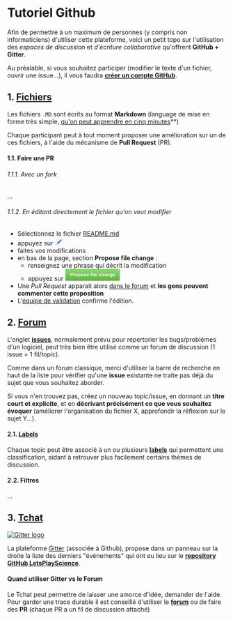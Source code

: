 Tutoriel Github
==

Afin de permettre à un maximum de personnes (y compris non informaticiens) d'utiliser cette plateforme, voici
un petit topo sur l'utilisation des *espaces de discussion* et *d'écriture collaborative* qu'offrent
**GitHub + Gitter**.

Au préalable, si vous souhaitez participer (modifier le texte d'un fichier, ouvrir une issue...), il vous faudra
[**créer un compte GitHub**](https://github.com/join).

## 1. [Fichiers](https://github.com/sveinburne/lets-play-science)

Les fichiers `.MD` sont écrits au format **Markdown** (language de mise en forme très simple,
[qu'on peut apprendre en cinq minutes](http://www.remarq.io/articles/five-minutes-to-markdown-mastery/)**)

Chaque participant peut à tout moment proposer une amélioration sur un de ces fichiers,
à l'aide du mécanisme de **Pull Request** (PR).

#### 1.1. Faire une PR

###### 1.1.1. Avec un fork 

...

###### 1.1.2. En éditant directement le fichier qu'on veut modifier 

- Sélectionnez le fichier [README.md](README.md)
- appuyez sur ![le symbole en forme de stylo *edit*](img/edit.png)
- faites vos modifications
- en bas de la page, section **Propose file change** :
  - renseignez une phrase qui décrit la modification
  - appuyez sur ![Propose file change](img/propose.png)
- Une *Pull Request* apparait alors [dans le forum](https://github.com/sveinburne/lets-play-science/pulls?utf8=%E2%9C%93&q=is%3Apr+) et **les gens peuvent commenter cette proposition**
- L'[équipe de validation](https://github.com/sveinburne/lets-play-science/issues/1) confirme l'édition.


## 2. [Forum](https://github.com/sveinburne/lets-play-science/issues)

L'onglet **[issues](https://github.com/sveinburne/lets-play-science/issues)**, normalement prévu pour répertorier
les bugs/problèmes d'un logiciel, peut très bien être utilisé comme un forum de discussion (1 issue = 1 fil/topic).

Comme dans un forum classique, merci d'utiliser la barre de recherche en haut de la liste pour vérifier qu'une **issue**
existante ne traite pas déjà du sujet que vous souhaitez aborder.

Si vous n'en trouvez pas, créez un nouveau topic/issue, en donnant un **titre court et explicite**,
et en **décrivant précisément ce que vous souhaitez évoquer** (améliorer l'organisation du fichier X,
approfondir la réflexion sur le sujet Y...).

#### 2.1. [Labels](https://github.com/sveinburne/lets-play-science/labels)

Chaque topic peut être associé à un ou plusieurs **[labels](https://github.com/sveinburne/lets-play-science/labels)** qui
permettent une classification, aidant à retrouver plus facilement certains thèmes de discussion.

#### 2.2. Filtres

...


## 3. [Tchat](https://gitter.im/sveinburne/lets-play-science)

[![Gitter logo](https://badges.gitter.im/Join%20Chat.svg)](https://gitter.im/sveinburne/lets-play-science)

La plateforme [Gitter](https://gitter.im) (associée à Github), propose dans un panneau sur la droite la liste
des derniers "événements" qui ont eu lieu sur le
**[repository GitHub LetsPlayScience](https://github.com/sveinburne/lets-play-science)**.

#### Quand utiliser Gitter vs le Forum

Le Tchat peut permettre de laisser une amorce d'idée, demander de l'aide.
Pour garder une trace durable il est conseillé d'utiliser le **[forum](https://github.com/sveinburne/lets-play-science/issues)**
ou de faire des **PR** (chaque PR a un fil de discussion attaché)
